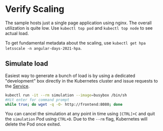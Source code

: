 # Verify Scaling

The sample hosts just a single page application using nginx. The overall utilization is quite low. Use `kubectl top pod` and `kubectl top node` to see actual load.

To get fundamental metadata about the scaling, use `kubectl get hpa letsscale -n angular-days-2021-hpa`.

## Simulate load

Easiest way to generate a bunch of load is by using a dedicated "development" box directly in the Kubernetes cluster and issue requests to the [Service](service.yml).

```bash
kubectl run -it --rm simulation --image=busybox /bin/sh
#Hit enter for command prompt
while true; do wget -q -O- http://frontend:8080; done

```

You can cancel the simulation at any point in time using `[CTRL]+C` and quit the `simulation` Pod using `CTRL+D`. Due to the `--rm` flag, Kubernetes will delete the Pod once exited.
